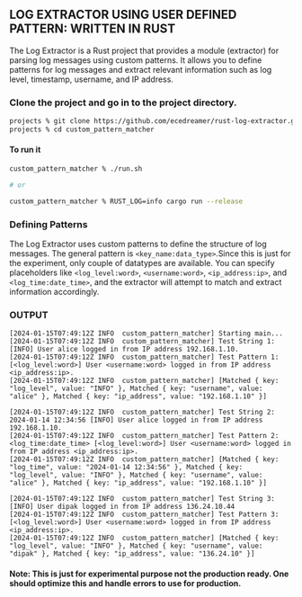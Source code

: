 ## LOG EXTRACTOR USING USER DEFINED PATTERN: WRITTEN IN RUST ##

The Log Extractor is a Rust project that provides a module (extractor) for parsing log messages using custom patterns. It allows you to define patterns for log messages and extract relevant information such as log level, timestamp, username, and IP address.

### Clone the project and go in to the project directory. ####

```sh
projects % git clone https://github.com/ecedreamer/rust-log-extractor.git
projects % cd custom_pattern_matcher
```
#### To run it ####
```sh
custom_pattern_matcher % ./run.sh

# or 

custom_pattern_matcher % RUST_LOG=info cargo run --release

```


### Defining Patterns
The Log Extractor uses custom patterns to define the structure of log messages. The general pattern is `<key_name:data_type>`.Since this is just for the experiment, only couple of datatypes are available. You can specify placeholders like `<log_level:word>`, `<username:word>`, `<ip_address:ip>`, and `<log_time:date_time>`, and the extractor will attempt to match and extract information accordingly.


### OUTPUT
```log
[2024-01-15T07:49:12Z INFO  custom_pattern_matcher] Starting main...
[2024-01-15T07:49:12Z INFO  custom_pattern_matcher] Test String 1: [INFO] User alice logged in from IP address 192.168.1.10.
[2024-01-15T07:49:12Z INFO  custom_pattern_matcher] Test Pattern 1: [<log_level:word>] User <username:word> logged in from IP address <ip_address:ip>.
[2024-01-15T07:49:12Z INFO  custom_pattern_matcher] [Matched { key: "log_level", value: "INFO" }, Matched { key: "username", value: "alice" }, Matched { key: "ip_address", value: "192.168.1.10" }]
    
[2024-01-15T07:49:12Z INFO  custom_pattern_matcher] Test String 2: 2024-01-14 12:34:56 [INFO] User alice logged in from IP address 192.168.1.10.
[2024-01-15T07:49:12Z INFO  custom_pattern_matcher] Test Pattern 2: <log_time:date_time> [<log_level:word>] User <username:word> logged in from IP address <ip_address:ip>.
[2024-01-15T07:49:12Z INFO  custom_pattern_matcher] [Matched { key: "log_time", value: "2024-01-14 12:34:56" }, Matched { key: "log_level", value: "INFO" }, Matched { key: "username", value: "alice" }, Matched { key: "ip_address", value: "192.168.1.10" }]
    
[2024-01-15T07:49:12Z INFO  custom_pattern_matcher] Test String 3: [INFO] User dipak logged in from IP address 136.24.10.44
[2024-01-15T07:49:12Z INFO  custom_pattern_matcher] Test Pattern 3: [<log_level:word>] User <username:word> logged in from IP address <ip_address:ip>.
[2024-01-15T07:49:12Z INFO  custom_pattern_matcher] [Matched { key: "log_level", value: "INFO" }, Matched { key: "username", value: "dipak" }, Matched { key: "ip_address", value: "136.24.10" }]
```

#### Note: This is just for experimental purpose not the production ready. One should optimize this and handle errors to use for production. 

